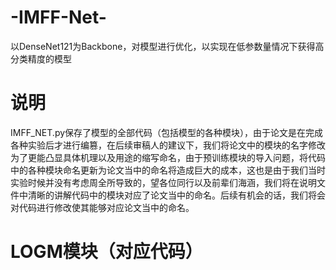 # -IMFF-Net-
以DenseNet121为Backbone，对模型进行优化，以实现在低参数量情况下获得高分类精度的模型
# 说明
IMFF_NET.py保存了模型的全部代码（包括模型的各种模块），由于论文是在完成各种实验后才进行编篡，在后续审稿人的建议下，我们将论文中的模块的名字修改为了更能凸显具体机理以及用途的缩写命名，由于预训练模块的导入问题，将代码中的各种模块命名更新为论文当中的命名将造成巨大的成本，这也是由于我们当时实验时候并没有考虑周全所导致的，望各位同行以及前辈们海涵，我们将在说明文件中清晰的讲解代码中的模块对应了论文当中的命名。后续有机会的话，我们将会对代码进行修改使其能够对应论文当中的命名。
# LOGM模块（对应代码）
